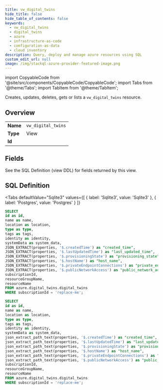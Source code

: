 ```yaml
--- 
title: vw_digital_twins
hide_title: false
hide_table_of_contents: false
keywords:
  - vw_digital_twins
  - digital_twins
  - azure
  - infrastructure-as-code
  - configuration-as-data
  - cloud inventory
description: Query, deploy and manage azure resources using SQL
custom_edit_url: null
image: /img/stackql-azure-provider-featured-image.png
---
```


import CopyableCode from '@site/src/components/CopyableCode/CopyableCode';
import Tabs from '@theme/Tabs';
import TabItem from '@theme/TabItem';

Creates, updates, deletes, gets or lists a <code>vw_digital_twins</code> resource.

## Overview
<table><tbody>
<tr><td><b>Name</b></td><td><code>vw_digital_twins</code></td></tr>
<tr><td><b>Type</b></td><td>View</td></tr>
<tr><td><b>Id</b></td><td><CopyableCode code="azure.digital_twins.vw_digital_twins" /></td></tr>
</tbody></table>

## Fields

See the SQL Definition (view DDL) for fields returned by this view.

## SQL Definition

<Tabs
defaultValue="Sqlite3"
values={[
{ label: 'Sqlite3', value: 'Sqlite3' },
{ label: 'Postgres', value: 'Postgres' }
]}
>
<TabItem value="Sqlite3">

```sql
SELECT
id as id,
name as name,
location as location,
type as type,
tags as tags,
identity as identity,
systemData as system_data,
JSON_EXTRACT(properties, '$.createdTime') as "created_time",
JSON_EXTRACT(properties, '$.lastUpdatedTime') as "last_updated_time",
JSON_EXTRACT(properties, '$.provisioningState') as "provisioning_state",
JSON_EXTRACT(properties, '$.hostName') as "host_name",
JSON_EXTRACT(properties, '$.privateEndpointConnections') as "private_endpoint_connections",
JSON_EXTRACT(properties, '$.publicNetworkAccess') as "public_network_access",
subscriptionId,
resourceGroupName,
resourceName
FROM azure.digital_twins.digital_twins
WHERE subscriptionId = 'replace-me';
```

</TabItem>
<TabItem value="Postgres">

```sql
SELECT
id as id,
name as name,
location as location,
type as type,
tags as tags,
identity as identity,
systemData as system_data,
json_extract_path_text(properties, '$.createdTime') as "created_time",
json_extract_path_text(properties, '$.lastUpdatedTime') as "last_updated_time",
json_extract_path_text(properties, '$.provisioningState') as "provisioning_state",
json_extract_path_text(properties, '$.hostName') as "host_name",
json_extract_path_text(properties, '$.privateEndpointConnections') as "private_endpoint_connections",
json_extract_path_text(properties, '$.publicNetworkAccess') as "public_network_access",
subscriptionId,
resourceGroupName,
resourceName
FROM azure.digital_twins.digital_twins
WHERE subscriptionId = 'replace-me';
```

</TabItem>
</Tabs>
